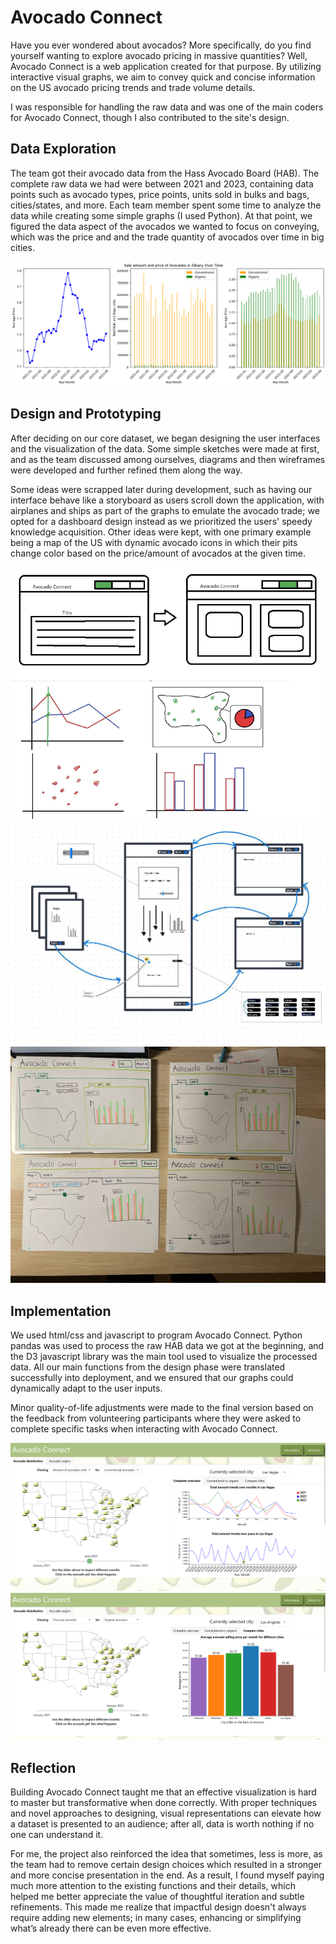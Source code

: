 # Avocado Connect

Have you ever wondered about avocados? More specifically, do you find yourself wanting to explore avocado pricing in massive quantities? Well, Avocado Connect is a web application created for that purpose. By utilizing interactive visual graphs, we aim to convey quick and concise information on the US avocado pricing trends and trade volume details.

I was responsible for handling the raw data and was one of the main coders for Avocado Connect, though I also contributed to the site's design.

## Data Exploration

The team got their avocado data from the Hass Avocado Board (HAB). The complete raw data we had were between 2021 and 2023, containing data points such as avocado types, price points, units sold in bulks and bags, cities/states, and more.
Each team member spent some time to analyze the data while creating some simple graphs (I used Python). At that point, we figured the data aspect of the avocados we wanted to focus on conveying, which was the price and and the trade quantity of avocados over time in big cities.

<div class="single-img">
    <img src="images/avocado-connect/python-avocado-plots.png">
</div>

## Design and Prototyping

After deciding on our core dataset, we began designing the user interfaces and the visualization of the data. Some simple sketches were made at first, and as the team discussed among ourselves, diagrams and then wireframes were developed and further refined them along the way.

Some ideas were scrapped later during development, such as having our interface behave like a storyboard as users scroll down the application, with airplanes and ships as part of the graphs to emulate the avocado trade; we opted for a dashboard design instead as we prioritized the users' speedy knowledge acquisition. Other ideas were kept, with one primary example being a map of the US with dynamic avocado icons in which their pits change color based on the price/amount of avocados at the given time.

<div class="double-img">
    <img src="images/avocado-connect/simple-sketches.png">
    <img src="images/avocado-connect/app-diagram.png">
</div>

<div class="single-img">
    <img src="images/avocado-connect/paper-wireframe.jpg">
</div>

## Implementation

We used html/css and javascript to program Avocado Connect. Python pandas was used to process the raw HAB data we got at the beginning, and the D3 javascript library was the main tool used to visualize the processed data. All our main functions from the design phase were translated successfully into deployment, and we ensured that our graphs could dynamically adapt to the user inputs.

Minor quality-of-life adjustments were made to the final version based on the feedback from volunteering participants where they were asked to complete specific tasks when interacting with Avocado Connect.

<div class="single-img">
    <img src="images/avocado-connect/web-app-1.png">
</div>
<div class="single-img">
    <img src="images/avocado-connect/web-app-2.png">
</div>

## Reflection

Building Avocado Connect taught me that an effective visualization is hard to master but transformative when done correctly. With proper techniques and novel approaches to designing, visual representations can elevate how a dataset is presented to an audience; after all, data is worth nothing if no one can understand it.

For me, the project also reinforced the idea that sometimes, less is more, as the team had to remove certain design choices which resulted in a stronger and more concise presentation in the end. As a result, I found myself paying much more attention to the existing functions and their details, which helped me better appreciate the value of thoughtful iteration and subtle refinements. This made me realize that impactful design doesn't always require adding new elements; in many cases, enhancing or simplifying what’s already there can be even more effective.
